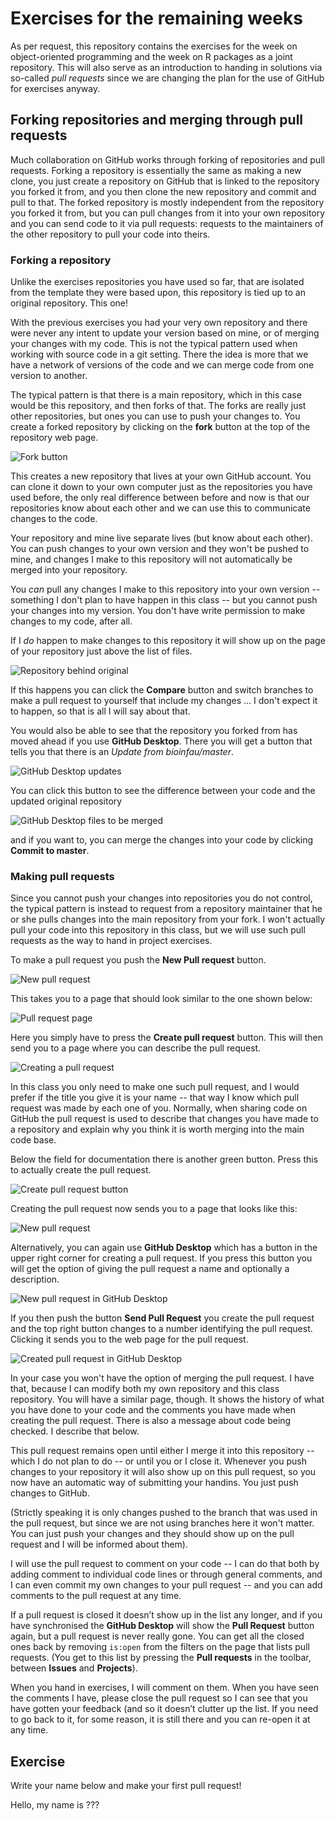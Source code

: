# Exercises for the remaining weeks

As per request, this repository contains the exercises for the week on object-oriented programming and the week on R packages as a joint repository. This will also serve as an introduction to handing in solutions via so-called *pull requests* since we are changing the plan for the use of GitHub for exercises anyway.

## Forking repositories and merging through pull requests

Much collaboration on GitHub works through forking of repositories and pull requests. Forking a repository is essentially the same as making a new clone, you just create a repository on GitHub that is linked to the repository you forked it from, and you then clone the new repository and commit and pull to that. The forked repository is mostly independent from the repository you forked it from, but you can pull changes from it into your own repository and you can send code to it via pull requests: requests to the maintainers of the other repository to pull your code into theirs.

### Forking a repository

Unlike the exercises repositories you have used so far, that are isolated from the template they were based upon, this repository is tied up to an original repository. This one!

With the previous exercises you had your very own repository and there were never any intent to update your version based on mine, or of merging your changes with my code. This is not the typical pattern used when working with source code in a git setting. There the idea is more that we have a network of versions of the code and we can merge code from one version to another.

The typical pattern is that there is a main repository, which in this case would be this repository, and then forks of that. The forks are really just other repositories, but ones you can use to push your changes to. You create a forked repository by clicking on the **fork** button at the top of the repository web page.

![Fork button](figures/fork.png)

This creates a new repository that lives at your own GitHub account. You can clone it down to your own computer just as the repositories you have used before, the only real difference between before and now is that our repositories know about each other and we can use this to communicate changes to the code.

Your repository and mine live separate lives (but know about each other). You can push changes to your own version and they won't be pushed to mine, and changes I make to this repository will not automatically be merged into your repository.

You *can* pull any changes I make to this repository into your own version -- something I don't plan to have happen in this class -- but you cannot push your changes into my version. You don't have write permission to make changes to my code, after all.

If I *do* happen to make changes to this repository it will show up on the page of your repository just above the list of files.

![Repository behind original](figures/behind.png)

If this happens you can click the **Compare** button and switch branches to make a pull request to yourself that include my changes ... I don't expect it to happen, so that is all I will say about that.

You would also be able to see that the repository you forked from has moved ahead if you use **GitHub Desktop**. There you will get a button that tells you that there is an *Update from bioinfau/master*.

![GitHub Desktop updates](figures/github-updates.png)

You can click this button to see the difference between your code and the updated original repository

![GitHub Desktop files to be merged](figures/github-merging.png)

and if you want to, you can merge the changes into your code by clicking **Commit to master**.


### Making pull requests

Since you cannot push your changes into repositories you do not control, the typical pattern is instead to request from a repository maintainer that he or she pulls changes into the main repository from your fork. I won't actually pull your code into this repository in this class, but we will use such pull requests as the way to hand in project exercises.

To make a pull request you push the **New Pull request** button.

![New pull request](figures/new-pull-request.png)

This takes you to a page that should look similar to the one shown below:

![Pull request page](figures/new-pull-request-first-page.png)

Here you simply have to press the **Create pull request** button. This will then send you to a page where you can describe the pull request.

![Creating a pull request](figures/creating-pull-request.png)

In this class you only need to make one such pull request, and I would prefer if the title you give it is your name -- that way I know which pull request was made by each one of you. Normally, when sharing code on GitHub the pull request is used to describe that changes you have made to a repository and explain why you think it is worth merging into the main code base.

Below the field for documentation there is another green button. Press this to actually create the pull request.

![Create pull request button](figures/create-button.png)

Creating the pull request now sends you to a page that looks like this:

![New pull request](figures/pull-request.png)

Alternatively, you can again use **GitHub Desktop** which has a button in the upper right corner for creating a pull request. If you press this button you will get the option of giving the pull request a name and optionally a description.

![New pull request in **GitHub Desktop**](figures/github-make-pull-request.png)

If you then push the button **Send Pull Request** you create the pull request and the top right button changes to a number identifying the pull request. Clicking it sends you to the web page for the pull request.

![Created pull request in **GitHub Desktop**](figures/github-active-pull-request.png)

In your case you won't have the option of merging the pull request. I have that, because I can modify both my own repository and this class repository. You will have a similar page, though. It shows the history of what you have done to your code and the comments you have made when creating the pull request. There is also a message about code being checked. I describe that below.

This pull request remains open until either I merge it into this repository -- which I do not plan to do -- or until you or I close it. Whenever you push changes to your repository it will also show up on this pull request, so you now have an automatic way of submitting your handins. You just push changes to GitHub.

(Strictly speaking it is only changes pushed to the branch that was used in the pull request, but since we are not using branches here it won't matter. You can just push your changes and they should show up on the pull request and I will be informed about them).

I will use the pull request to comment on your code -- I can do that both by adding comment to individual code lines or through general comments, and I can even commit my own changes to your pull request -- and you can add comments to the pull request at any time.

If a pull request is closed it doesn’t show up in the list any longer, and if you have synchronised the **GitHub Desktop** will show the **Pull Request** button again, but a pull request is never really gone. You can get all the closed ones back by removing `is:open` from the filters on the page that lists pull requests. (You get to this list by pressing the **Pull requests** in the toolbar, between **Issues** and **Projects**).

When you hand in exercises, I will comment on them. When you have seen the comments I have, please close the pull request so I can see that you have gotten your feedback (and so it doesn’t clutter up the list. If you need to go back to it, for some reason, it is still there and you can re-open it at any time.

## Exercise

Write your name below and make your first pull request!

Hello, my name is ???

